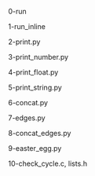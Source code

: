 0-run

1-run_inline

2-print.py

3-print_number.py

4-print_float.py

5-print_string.py

6-concat.py

7-edges.py

8-concat_edges.py

9-easter_egg.py

10-check_cycle.c, lists.h
